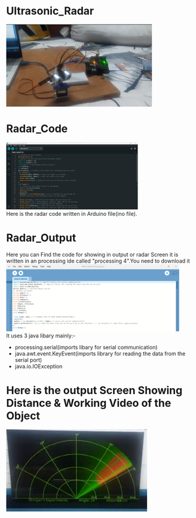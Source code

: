 # Ultrasonic_Radar
<img height=220 src="/images/radar input.jpg" alt="radar">
<br>


# Radar_Code 

<img height=180 src="/images/Arduino_snap.png" alt="Arduino ide">
<br> Here is the radar code written in Arduino file(ino file).


# Radar_Output
Here you can Find the code for showing in output or radar Screen it is written in an processing ide called "processing 4".You need to download it<br>
<img height=180 src="/images/processing4.png" alt="processing4">
<br> It uses 3 java libary mainly:-
<ul>
  <li>processing.serial(imports libary for serial communication)</li>
<li>java.awt.event.KeyEvent(imports library for reading the data from the serial port)</li>
<li>java.io.IOException</li>
  </ul>

# Here is the output Screen Showing Distance & Working Video of the Object
<img height=220 src="/images/working radar.png" alt="radar screen">
 
